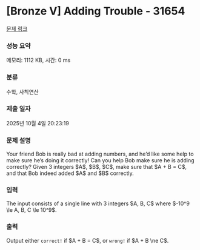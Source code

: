 # [Bronze V] Adding Trouble - 31654 

[문제 링크](https://www.acmicpc.net/problem/31654) 

### 성능 요약

메모리: 1112 KB, 시간: 0 ms

### 분류

수학, 사칙연산

### 제출 일자

2025년 10월 4일 20:23:19

### 문제 설명

<p>Your friend Bob is really bad at adding numbers, and he’d like some help to make sure he’s doing it correctly! Can you help Bob make sure he is adding correctly? Given 3 integers $A$, $B$, $C$, make sure that $A + B = C$, and that Bob indeed added $A$ and $B$ correctly.</p>

### 입력 

 <p>The input consists of a single line with 3 integers $A, B, C$ where $-10^9 \le A, B, C \le 10^9$.</p>

### 출력 

 <p>Output either <code>correct!</code> if $A + B = C$, or <code>wrong!</code> if $A + B \ne C$.</p>

